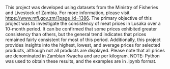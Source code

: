 This project was developed using datasets from the Ministry of Fisheries and Livestock of Zambia. For more information, please visit https://www.mfl.gov.zm/?page_id=1386.
The primary objective of this project was to investigate the consistency of meat prices in Lusaka over a 10-month period. It can be confirmed that some prices exhibited greater consistency than others,
but the general trend indicates that prices remained fairly consistent for most of this period.
Additionally, this project provides insights into the highest, lowest, and average prices for selected products, although not all products are displayed.
Please note that all prices are denominated in Zambian Kwacha and are per kilogram.
NOTE: Python was used to obtain these results, and the examples are in .ipynb format.
